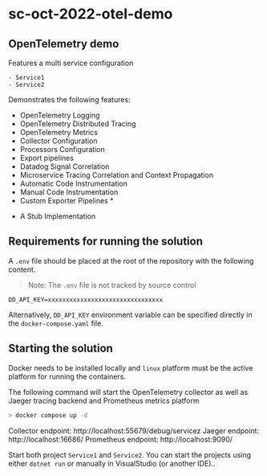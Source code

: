 # sc-oct-2022-otel-demo

## OpenTelemetry demo

Features a multi service configuration

	- Service1
	- Service2

Demonstrates the following features:

- OpenTelemetry Logging
- OpenTelemetry Distributed Tracing
- OpenTelemetry Metrics
- Collector Configuration
- Processors Configuration
- Export pipelines
- Datadog Signal Correlation
- Microservice Tracing Correlation and Context Propagation
- Automatic Code Instrumentation
- Manual Code Instrumentation
- Custom Exporter Pipelines *

* A Stub Implementation

## Requirements for running the solution

A `.env` file should be placed at the root of the repository with the following content.

> Note: The `.env` file is not tracked by source control

```config
DD_API_KEY=xxxxxxxxxxxxxxxxxxxxxxxxxxxxxxxx
```

Alternatively, `DD_API_KEY` environment variable can be specified directly in the `docker-compose.yaml` file.

## Starting the solution

Docker needs to be installed locally and `linux` platform must be the active platform for running the containers.

The following command will start the OpenTelemetry collector as well as Jaeger tracing backend and Prometheus metrics platform

```bash
> docker compose up -d
```

Collector endpoint: http://localhost:55679/debug/servicez
Jaeger endpoint: http://localhost:16686/
Prometheus endpoint: http://localhost:9090/

Start both project `Service1` and `Service2`.
You can start the projects using either `dotnet run` or manually in VisualStudio (or another IDE)..